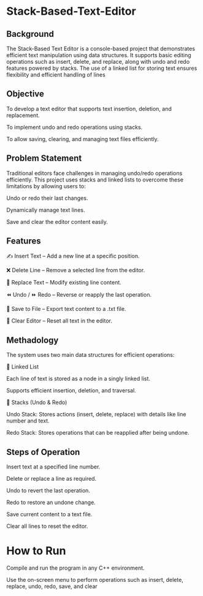# Stack-Based-Text-Editor
## Background
The Stack-Based Text Editor is a console-based project that demonstrates efficient text manipulation using data structures. It supports basic editing operations such as insert, delete, and replace, along with undo and redo features powered by stacks. The use of a linked list for storing text ensures flexibility and efficient handling of lines
## Objective
To develop a text editor that supports text insertion, deletion, and replacement.

To implement undo and redo operations using stacks.

To allow saving, clearing, and managing text files efficiently.
## Problem Statement
Traditional editors face challenges in managing undo/redo operations efficiently. This project uses stacks and linked lists to overcome these limitations by allowing users to:

Undo or redo their last changes.

Dynamically manage text lines.

Save and clear the editor content easily.
## Features
✍️ Insert Text – Add a new line at a specific position.

❌ Delete Line – Remove a selected line from the editor.

🔁 Replace Text – Modify existing line content.

⏪ Undo / ⏩ Redo – Reverse or reapply the last operation.

💾 Save to File – Export text content to a .txt file.

🧹 Clear Editor – Reset all text in the editor.
## Methadology
The system uses two main data structures for efficient operations:

🔗 Linked List

Each line of text is stored as a node in a singly linked list.

Supports efficient insertion, deletion, and traversal.

🧱 Stacks (Undo & Redo)

Undo Stack: Stores actions (insert, delete, replace) with details like line number and text.

Redo Stack: Stores operations that can be reapplied after being undone.
## Steps of Operation
Insert text at a specified line number.

Delete or replace a line as required.

Undo to revert the last operation.

Redo to restore an undone change.

Save current content to a text file.

Clear all lines to reset the editor.
# How to Run
Compile and run the program in any C++ environment.

Use the on-screen menu to perform operations such as insert, delete, replace, undo, redo, save, and clear
